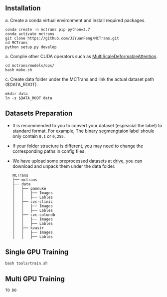 ## Installation

a. Create a conda virtual environment and install required packages.

```shell
conda create -n mctrans pip python=3.7
conda activate mctrans
git clone https://github.com/JiYuanFeng/MCTrans.git
cd MCTrans
python setup.py develop
```

a. Complie other CUDA operators such as [MultiScaleDeformableAttention](https://github.com/fundamentalvision/Deformable-DETR).

```shell
cd mctrans/models/ops/
bash make.sh
```

c. Create data folder under the MCTrans and link the actual dataset path ($DATA_ROOT).

```shell
mkdir data
ln -s $DATA_ROOT data
```



## Datasets Preparation

- It is recommended to you to convert your dataset (espeacial the label) to standard format. For example, The binary segmengtaion label shoule only contain `0,1` or `0,255`. 

- If your folder structure is different, you may need to change the corresponding paths in config files.

- We have upload some preprocessed datasets at [drive](https://drive.google.com/file/d/1mcD7Grx2bUQhAL9ClTrCtKv6FyX03Ehd/view?usp=sharing), you can download and unpack them under the data folder.

  ```none
  MCTrans
  ├── mctrans
  ├── data
  │   ├── pannuke
  │   │   ├── Images
  │   │   ├── Lables
  │   ├── cvc-clinic
  │   │   ├── Images
  │   │   ├── Lables
  │   ├── cvc-colondb
  │   │   ├── Images
  │   │   ├── Lables
  │   ├── kvasir
  │   │   ├── Images
  │   │   ├── Lables
  ```

## Single GPU Training
```shell
bash tools/train.sh
```

## Multi GPU Training

```none
TO DO
```

